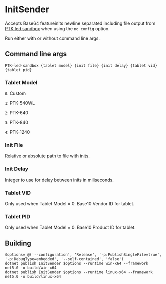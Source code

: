 #  InitSender

Accepts Base64 featureinits newline separated including file output from [PTK led sandbox](https://github.com/Kuuuube/PTK-led-sandbox) when using the `no config` option.

Run either with or without command line args.

## Command line args

```
PTK-led-sandbox {tablet model} {init file} {init delay} {tablet vid} {tablet pid}
```

### Tablet Model

`0`: Custom

`1`: PTK-540WL

`2`: PTK-640

`3`: PTK-840

`4`: PTK-1240

### Init File

Relative or absolute path to file with inits.

### Init Delay

Integer to use for delay between inits in miliseconds.

### Tablet VID

Only used when Tablet Model = 0. Base10 Vendor ID for tablet.

### Tablet PID

Only used when Tablet Model = 0. Base10 Product ID for tablet.

## Building

```
$options= @('--configuration', 'Release', '-p:PublishSingleFile=true', '-p:DebugType=embedded', '--self-contained', 'false')
dotnet publish InitSender $options --runtime win-x64 --framework net5.0 -o build/win-x64
dotnet publish InitSender $options --runtime linux-x64 --framework net5.0 -o build/linux-x64
```